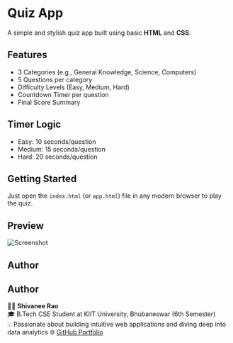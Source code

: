 # Quiz App

A simple and stylish quiz app built using basic **HTML** and **CSS**.

## Features
- 3 Categories (e.g., General Knowledge, Science, Computers)
- 5 Questions per category
- Difficulty Levels (Easy, Medium, Hard)
- Countdown Timer per question
- Final Score Summary

## Timer Logic
- Easy: 10 seconds/question
- Medium: 15 seconds/question
- Hard: 20 seconds/question

## Getting Started
Just open the `index.html` (or `app.html`) file in any modern browser to play the quiz.

## Preview
![Screenshot](screenshot.png) <!-- Optional, if you have a screenshot -->

## Author
## Author

👩‍💻 **Shivanee Rao**  
🎓 B.Tech CSE Student at KIIT University, Bhubaneswar (6th Semester)  
💡 Passionate about building intuitive web applications and diving deep into data analytics 
🌐 [GitHub Portfolio](https://github.com/Shivanee11)

